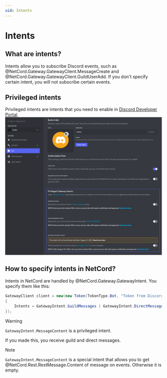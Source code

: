 ```yaml
---
uid: Intents
---
```


# Intents

## What are intents?
Intents allow you to subscribe Discord events, such as @NetCord.Gateway.GatewayClient.MessageCreate and @NetCord.Gateway.GatewayClient.GuildUserAdd. If you don't specify certain intent, you will not subscribe certain events.

## Privileged intents
Privileged intents are intents that you need to enable in [Discord Developer Portal](https://discord.com/developers/applications).
![](../../images/intents_Privileged.png)

## How to specify intents in NetCord?
Intents in NetCord are handled by @NetCord.Gateway.GatewayIntent.
You specify them like this:
```cs
GatewayClient client = new(new Token(TokenType.Bot, "Token from Discord Developer Portal"), new GatewayClientConfig()
{
	Intents = GatewayIntent.GuildMessages | GatewayIntent.DirectMessages | GatewayIntent.MessageContent
});
```

> [!WARNING]
> `GatewayIntent.MessageContent` is a privileged intent.

If you made this, you receive guild and direct messages.

> [!NOTE]
> `GatewayIntent.MessageContent` is a special intent that allows you to get @NetCord.Rest.RestMessage.Content of message on events. Otherwise it is empty.